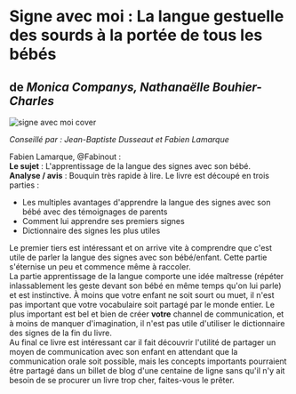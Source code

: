 # Signe avec moi : La langue gestuelle des sourds à la portée de tous les bébés

 ## de _Monica Companys,‎ Nathanaëlle Bouhier-Charles_
 
 
![signe avec moi cover](https://github.com/okiwi/awesome/blob/master/images/signe%20avec%20moi.jpg) 
 
*Conseillé par : Jean-Baptiste Dusseaut et Fabien Lamarque* 
 
Fabien Lamarque, @Fabinout :   
**Le sujet** :  L'apprentissage de la langue des signes avec son bébé.     
**Analyse / avis** : Bouquin très rapide à lire. Le livre est découpé en trois parties :
 *  Les multiples avantages d'apprendre la langue des signes avec son bébé avec des témoignages de parents    
 * Comment lui apprendre ses premiers signes
 * Dictionnaire des signes les plus utiles
 
Le premier tiers est intéressant et on arrive vite à comprendre que c'est utile de parler la langue des signes avec son bébé/enfant. 
Cette partie s'éternise un peu et commence même à raccoler.      
La partie apprentissage de la langue comporte une idée maîtresse (répéter inlassablement les geste devant
son bébé en même temps qu'on lui parle) et est instinctive. 
À moins que votre enfant ne soit sourt ou muet, il n'est pas important que votre vocabulaire soit partagé
par le monde entier. Le plus important est bel et bien de créer **votre** channel de communication, et à moins de manquer
d'imagination, il n'est pas utile d'utiliser le dictionnaire des signes de la fin du livre.   
Au final ce livre est intéressant car il fait découvrir l'utilité de partager un moyen de communication avec son 
enfant en attendant que la communication orale soit possible, mais les concepts importants pourraient être partagé
dans un billet de blog d'une centaine de ligne sans qu'il n'y ait besoin de se procurer un livre trop cher, faites-vous
le prêter. 
